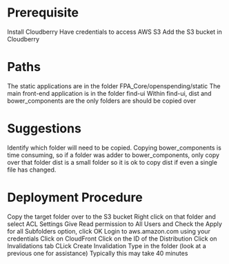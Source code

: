 Prerequisite
============
Install Cloudberry
Have credentials to access AWS S3
Add the S3 bucket in Cloudberry

Paths
=====
The static applications are in the folder FPA_Core/openspending/static
The main front-end application is in the folder find-ui
Within find-ui, dist and bower_components are the only folders are should be copied over

Suggestions
===========
Identify which folder will need to be copied. 
Copying bower_components is time consuming, so if a folder was adder to bower_components, only copy over that folder
dist is a small folder so it is ok to copy dist if even a single file has changed.

Deployment Procedure
====================
Copy the target folder over to the S3 bucket
Right click on that folder and select ACL Settings
Give Read permission to All Users and Check the Apply for all Subfolders option, click OK
Login to aws.amazon.com using your credentials
Click on CloudFront
Click on the ID of the Distribution
Click on Invalidations tab
CLick Create Invalidation
Type in the folder (look at a previous one for assistance)
Typically this may take 40 minutes


